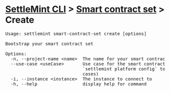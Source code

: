 <h1 id="home"><a href="../../settlemint.md">SettleMint CLI</a> > <a href="../smart-contract-set.md">Smart contract set</a> > Create</h1>

<pre>Usage: settlemint smart-contract-set create [options]

Bootstrap your smart contract set

Options:
  -n, --project-name &lt;name&gt;  The name for your smart contract set project
  --use-case &lt;useCase&gt;       Use case for the smart contract set (run
                             `settlemint platform config` to see available use
                             cases)
  -i, --instance &lt;instance&gt;  The instance to connect to
  -h, --help                 display help for command
</pre>


